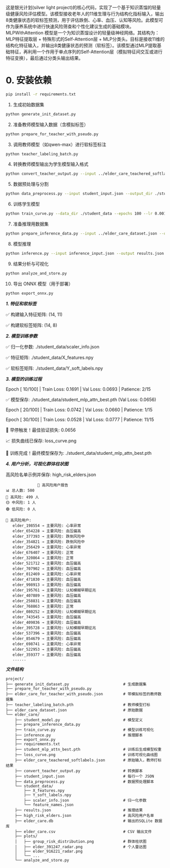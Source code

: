 
这是银光计划(silver light project)的核心代码，实现了一个基于知识蒸馏的轻量级健康风险评估模型。该模型接收老年人的11维生理与行为结构化指标输入，输出8类健康状态的软标签预测，用于评估跌倒、心率、血压、认知等风险。此模型可作为康养系统中进行快速风险筛查和个性化建议生成的基础模块。
MLPWithAttention 模型是一个为知识蒸馏设计的轻量级神经网络。其结构为：MLP特征提取层 + 特殊形式的Self-Attention层 + MLP分类头。目标是接收11维的结构化特征输入，并输出8类健康状态的预测（软标签）。该模型通过MLP提取基础特征，再利用一个作用于单点序列的Self-Attention层（模拟特征间交互或进行特征变换），最后通过分类头输出结果。

# 0. 安装依赖
```bash
pip install -r requirements.txt
```

1. 生成初始数据集
```bash
python generate_init_dataset.py
```

2. 准备教师模型输入数据（含模拟标签）
```bash
python prepare_for_teacher_with_pseudo.py
```

3. 调用教师模型（如qwen-max）进行软标签标注
```bash
python teacher_labeling_batch.py
```

4. 转换教师模型输出为学生模型输入格式
```bash
python convert_teacher_output.py --input ../elder_care_teachered_softlabels.json --output ./student_input.json
```

5. 数据预处理与分割
```bash
python data_preprocess.py --input student_input.json --output_dir ./student_data --normalize standard
```

6. 训练学生模型
```bash
python train_curve.py --data_dir ./student_data --epochs 100 --lr 0.001 --save_model ./student_data/student_mlp_attn_best.pth
```

7. 准备推理用数据集
```bash
python prepare_inference_data.py --input ../elder_care_dataset.json --output inference_input.json
```

8. 模型推理
```bash
python inference.py --input inference_input.json --output results.json
```

9. 结果分析与可视化
```bash
python analyze_and_store.py
```

10. 导出 ONNX 模型（用于部署）
```bash
python export_onnx.py
```

***1. 特征和软标签***

✅ 构建输入特征矩阵: (14, 11)

✅ 构建软标签矩阵: (14, 8)

***2. 模型训练参数***

✅ 归一化参数: ./student_data/scaler_info.json

✅ 特征矩阵: ./student_data/X_features.npy

✅ 软标签矩阵: ./student_data/Y_soft_labels.npy

***3. 模型的训练过程***

Epoch [ 10/100] | Train Loss: 0.1691 | Val Loss: 0.0693 | Patience: 2/15

✅ 模型保存: ./student_data/student_mlp_attn_best.pth (Val Loss: 0.0656)

Epoch [ 20/100] | Train Loss: 0.0742 | Val Loss: 0.0660 | Patience: 1/15

Epoch [ 30/100] | Train Loss: 0.0528 | Val Loss: 0.0777 | Patience: 11/15

📢 早停触发！最佳验证损失: 0.0656

📈 损失曲线已保存: loss_curve.png

🎉 训练完成！最终模型保存为: ./student_data/student_mlp_attn_best.pth


***4. 用户分析，可视化群体柱状图***

高风险名单示例并保存: high_risk_elders.json

```text
              🚨 高风险用户报告
📊 总人数: 500
🔴 高风险: 499 人
🟡 中风险: 1 人
🟢 低风险: 0 人

🔴 高风险用户:
   elder_198554 → 主要风险: 心率异常
   elder_654228 → 主要风险: 血压偏高
   elder_377393 → 主要风险: 跌倒风险中
   elder_354821 → 主要风险: 跌倒风险中
   elder_256429 → 主要风险: 心率异常
   elder_676407 → 主要风险: 正常
   elder_320864 → 主要风险: 正常
   elder_521712 → 主要风险: 血压偏高
   elder_707902 → 主要风险: 血压偏高
   elder_012469 → 主要风险: 心率异常
   elder_471830 → 主要风险: 血压偏高
   elder_998913 → 主要风险: 血压偏高
   elder_195761 → 主要风险: 认知模糊早期征兆
   elder_407889 → 主要风险: 血压偏高
   elder_258831 → 主要风险: 血压偏高
   elder_768863 → 主要风险: 正常
   elder_080252 → 主要风险: 认知模糊早期征兆
   elder_743545 → 主要风险: 血压偏高
   elder_409836 → 主要风险: 血压偏高
   elder_395728 → 主要风险: 认知模糊早期征兆
   elder_537396 → 主要风险: 血压偏高
   elder_854679 → 主要风险: 血压偏高
   elder_698741 → 主要风险: 心率异常
   elder_522953 → 主要风险: 血压偏高
   elder_359377 → 主要风险: 血压偏高
   ......
```
***文件结构***
```text
project/
├── generate_init_dataset.py    					# 生成数据集
├── prepare_for_teacher_with_pseudo.py      		
├── elder_care_for_teacher_with_pseudo.json 		# 带模拟标签的教师数据集         				
├── teacher_labeling_batch.pth  					# 教师模型打标
├── elder_care_dataset.json    						# 原始数据
└── elder_care/
    ├── student_model.py							# 模型定义
	├── prepare_inference_data.py
    ├── train_curve.py          					# 模型训练可视化
    ├── inference.py								# 推理脚本
    ├── export_onnx.py
    ├── requirements.txt
    ├── student_mlp_attn_best.pth   				# 训练后生成模型权重
    ├── loss_curve.png              				# 训练可视化曲线图
    ├── elder_care_teachered_softlabels.json        # 原始输入，教师打标结果
    ├── convert_teacher_output.py  					# 转换脚本
    ├── student_input.json         					# 每行一个 JSON
    ├── data_preprocess.py         					# 数据预处理脚本
    └── student_data/
        ├── X_features.npy
        ├── Y_soft_labels.npy
        ├── scaler_info.json						# 归一化参数
        └── feature_names.json
    ├── results.json                  				# 推理结果
    ├── high_risk_elders.json         				# 高风险用户名单
    ├── elder_care.db                 				# 输出的SQLite 数据库
	├── elder_care.csv                				# CSV 输出文件
    ├── plots/
    │   ├── group_risk_distribution.png     		# 群体柱状图
    │   ├── elder_391247_radar.png          		# 个人雷达图
    │   ├── elder_916221_radar.png
    │   └── ... 
    └── analyze_and_store.py
```
